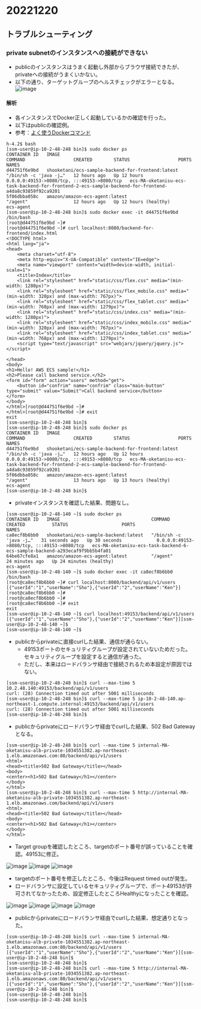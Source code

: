 # 20221220
## トラブルシューティング
### private subnetのインスタンスへの接続ができない
- publicのインスタンスはうまく起動し外部からブラウザ接続できたが、privateへの接続がうまくいかない。
- 以下の通り、ターゲットグループのヘルスチェックがエラーとなる。 
![image](https://user-images.githubusercontent.com/116000206/208561849-553da4df-7972-4c41-9e9f-bed091967837.png)

#### 解析
- 各インスタンスでDocker正しく起動しているかの確認を行った。
- 以下はpublicの確認例。
- 参考：[よく使うDockerコマンド](https://qiita.com/tera_shin/items/8a43e904bd15990d3129)

```
h-4.2$ bash
[ssm-user@ip-10-2-48-248 bin]$ sudo docker ps
CONTAINER ID   IMAGE                                               COMMAND                  CREATED        STATUS                  PORTS                                         NAMES
d44751f6e9bd   shooketani/ecs-sample-backend-for-frontend:latest   "/bin/sh -c 'java -j…"   12 hours ago   Up 12 hours             0.0.0.0:49153->8080/tcp, :::49153->8080/tcp   ecs-MA-oketanisu-ecs-task-backend-for-frontend-2-ecs-sample-backend-for-frontend-a4da8c93859f92ca9201
5f06dbba058c   amazon/amazon-ecs-agent:latest                      "/agent"                 12 hours ago   Up 12 hours (healthy)                                                 ecs-agent
[ssm-user@ip-10-2-48-248 bin]$ sudo docker exec -it d44751f6e9bd /bin/bash
[root@d44751f6e9bd ~]# 
[root@d44751f6e9bd ~]# curl localhost:8080/backend-for-frontend/index.html
<!DOCTYPE html>
<html lang="ja">
<head>
    <meta charset="utf-8">
    <meta http-equiv="X-UA-Compatible" content="IE=edge">
    <meta name="viewport" content="width=device-width, initial-scale=1">
    <title>Index</title>
    <link rel="stylesheet" href="static/css/flex.css" media="(min-width: 1280px)">
    <link rel="stylesheet" href="static/css/flex_mobile.css" media="(min-width: 320px) and (max-width: 767px)">
    <link rel="stylesheet" href="static/css/flex_tablet.css" media="(min-width: 768px) and (max-width: 1279px)">
    <link rel="stylesheet" href="static/css/index.css" media="(min-width: 1280px)">
    <link rel="stylesheet" href="static/css/index_mobile.css" media="(min-width: 320px) and (max-width: 767px)">
    <link rel="stylesheet" href="static/css/index_tablet.css" media="(min-width: 768px) and (max-width: 1279px)">
    <script type="text/javascript" src="webjars/jquery/jquery.js"></script>

</head>
<body>
<h1>Hello! AWS ECS sample!</h1>
<h2>Please call backend service.</h2>
<form id="form" action="users" method="get">
    <button id="confrim" name="confrim" class="main-button" type="submit" value="Submit">Call backend service</button>
</form>
</body>
</html>[root@d44751f6e9bd ~]#
</html>[root@d44751f6e9bd ~]# exit
exit
[ssm-user@ip-10-2-48-248 bin]$
[ssm-user@ip-10-2-48-248 bin]$ sudo docker ps
CONTAINER ID   IMAGE                                               COMMAND                  CREATED        STATUS                  PORTS                                         NAMES
d44751f6e9bd   shooketani/ecs-sample-backend-for-frontend:latest   "/bin/sh -c 'java -j…"   12 hours ago   Up 12 hours             0.0.0.0:49153->8080/tcp, :::49153->8080/tcp   ecs-MA-oketanisu-ecs-task-backend-for-frontend-2-ecs-sample-backend-for-frontend-a4da8c93859f92ca9201
5f06dbba058c   amazon/amazon-ecs-agent:latest                      "/agent"                 13 hours ago   Up 13 hours (healthy)                                                 ecs-agent
[ssm-user@ip-10-2-48-248 bin]$
```

- privateインスタンスを確認した結果、問題なし。

```
[ssm-user@ip-10-2-48-140 ~]$ sudo docker ps
CONTAINER ID   IMAGE                                  COMMAND                  CREATED          STATUS                    PORTS                                         NAMES
ca8ecf8b6bb0   shooketani/ecs-sample-backend:latest   "/bin/sh -c 'java -j…"   31 seconds ago   Up 30 seconds             0.0.0.0:49153->8080/tcp, :::49153->8080/tcp   ecs-MA-oketanisu-ecs-task-backend-6-ecs-sample-backend-a293ecaf9f9bb5b4fa01
64be67cfe8a1   amazon/amazon-ecs-agent:latest         "/agent"                 24 minutes ago   Up 24 minutes (healthy)                                                 ecs-agent
[ssm-user@ip-10-2-48-140 ~]$ sudo docker exec -it ca8ecf8b6bb0 /bin/bash
[root@ca8ecf8b6bb0 ~]# curl localhost:8080/backend/api/v1/users
[{"userId":"1","userName":"Sho"},{"userId":"2","userName":"Ken"}][root@ca8ecf8b6bb0 ~]#
[root@ca8ecf8b6bb0 ~]#
[root@ca8ecf8b6bb0 ~]# exit
exit
[ssm-user@ip-10-2-48-140 ~]$ curl localhost:49153/backend/api/v1/users
[{"userId":"1","userName":"Sho"},{"userId":"2","userName":"Ken"}][ssm-user@ip-10-2-48-140 ~]$
[ssm-user@ip-10-2-48-140 ~]$
```

- publicからprivateに直接curlした結果、通信が通らない。
  - 49153ポートのセキュリティグループが設定されていないためだった。セキュリティグループを設定すると通信が通った。
  - ただし、本来はロードバランサ経由で接続されるため本設定が原因ではない。

```
[ssm-user@ip-10-2-48-248 bin]$ curl --max-time 5 10.2.48.140:49153/backend/api/v1/users
curl: (28) Connection timed out after 5001 milliseconds
[ssm-user@ip-10-2-48-248 bin]$ curl --max-time 5 ip-10-2-48-140.ap-northeast-1.compute.internal:49153/backend/api/v1/users
curl: (28) Connection timed out after 5001 milliseconds
[ssm-user@ip-10-2-48-248 bin]$
```

- publicからprivateにロードバランサ経由でcurlした結果、502 Bad Gatewayとなる。

```
[ssm-user@ip-10-2-48-248 bin]$ curl --max-time 5 internal-MA-oketanisu-alb-private-1034551382.ap-northeast-1.elb.amazonaws.com:80/backend/api/v1/users
<html>
<head><title>502 Bad Gateway</title></head>
<body>
<center><h1>502 Bad Gateway</h1></center>
</body>
</html>
[ssm-user@ip-10-2-48-248 bin]$ curl --max-time 5 http://internal-MA-oketanisu-alb-private-1034551382.ap-northeast-1.elb.amazonaws.com/backend/api/v1/users
<html>
<head><title>502 Bad Gateway</title></head>
<body>
<center><h1>502 Bad Gateway</h1></center>
</body>
</html>
```

- Target groupを確認したところ、targetのポート番号が誤っていることを確認。49153に修正。

![image](https://user-images.githubusercontent.com/116000206/208583493-172a8496-7e51-452f-8485-332e4c576e74.png)
![image](https://user-images.githubusercontent.com/116000206/208583533-694de187-df59-4907-9088-259d17905d02.png)
![image](https://user-images.githubusercontent.com/116000206/208583580-3e74a24b-a34b-4868-851d-c3154f52e50e.png)

- targetのポート番号を修正したところ、今後はRequest timed outが発生。
- ロードバランサに設定しているセキュリティグループで、ポート49153が許可されてなかったため、設定修正したところHealthyになったことを確認。

![image](https://user-images.githubusercontent.com/116000206/208590191-72ca73f6-521c-4a1d-b66d-1f457641663d.png)
![image](https://user-images.githubusercontent.com/116000206/208590272-e57d8933-bbb3-436b-8f60-c3301b718da0.png)
![image](https://user-images.githubusercontent.com/116000206/208590283-b7e69870-754a-4266-8b5b-12e15bc05c4c.png)
![image](https://user-images.githubusercontent.com/116000206/208590306-217c60da-94f5-499e-8d76-6f7887ab016b.png)

- publicからprivateにロードバランサ経由でcurlした結果、想定通りとなった。

```
[ssm-user@ip-10-2-48-248 bin]$ curl --max-time 5 internal-MA-oketanisu-alb-private-1034551382.ap-northeast-1.elb.amazonaws.com:80/backend/api/v1/users
[{"userId":"1","userName":"Sho"},{"userId":"2","userName":"Ken"}][ssm-user@ip-10-2-48-248 bin]$
[ssm-user@ip-10-2-48-248 bin]$
[ssm-user@ip-10-2-48-248 bin]$ curl --max-time 5 http://internal-MA-oketanisu-alb-private-1034551382.ap-northeast-1.elb.amazonaws.com:80/backend/api/v1/users
[{"userId":"1","userName":"Sho"},{"userId":"2","userName":"Ken"}][ssm-user@ip-10-2-48-248 bin]$
[ssm-user@ip-10-2-48-248 bin]$
[ssm-user@ip-10-2-48-248 bin]$
```
